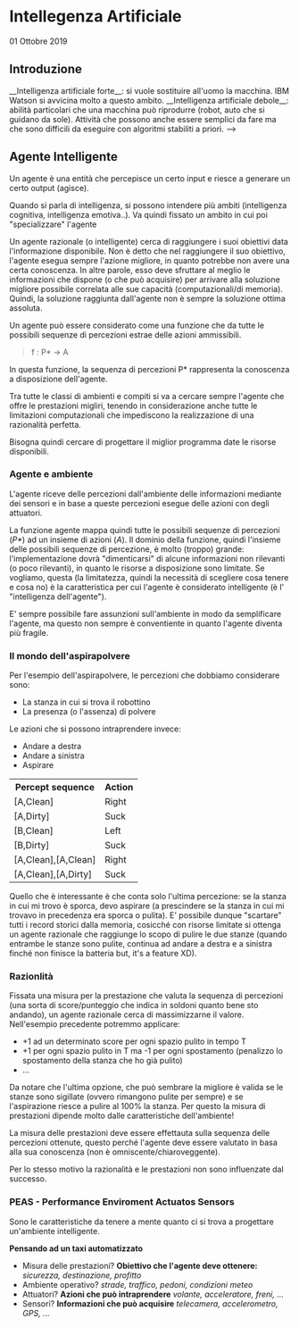 # Intellegenza Artificiale
01 Ottobre 2019
## Introduzione
<!-->
__Intelligenza artificiale forte__: si vuole sostituire all'uomo la macchina. IBM Watson si avvicina molto a questo ambito.

__Intelligenza artificiale debole__: abilità particolari che una macchina può riprodurre (robot, auto che si guidano da sole).
Attività che possono anche essere semplici da fare ma che sono difficili da eseguire con algoritmi stabiliti a priori.
-->
## Agente Intelligente

Un agente è una entità che percepisce un certo input e riesce a generare un certo output (agisce).

Quando si parla di intelligenza, si possono intendere più ambiti (intelligenza cognitiva, intelligenza emotiva..). Va quindi fissato un ambito in cui poi "specializzare" l'agente

Un agente razionale (o intelligente) cerca di raggiungere i suoi obiettivi data l'informazione disponibile. Non è detto che nel raggiungere il suo obiettivo, l'agente esegua sempre l'azione migliore, in quanto potrebbe non avere una certa conoscenza. In altre parole, esso deve sfruttare al meglio le informazioni che dispone (o che può acquisire) per arrivare alla soluzione migliore possibile correlata alle sue capacità (computazionali/di memoria). Quindi, la soluzione raggiunta dall'agente non è sempre la soluzione ottima assoluta.

Un agente può essere considerato come una funzione che da tutte le possibili sequenze di percezioni estrae delle azioni ammissibili.
> f \: P\* -> A

In questa funzione, la sequenza di percezioni P* rappresenta la conoscenza a disposizione dell'agente.

Tra tutte le classi di ambienti e compiti si va a cercare sempre l'agente che offre le prestazioni migliri, tenendo in considerazione anche tutte le limitazioni computazionali che impediscono la realizzazione di una razionalità perfetta.

Bisogna quindi cercare di progettare il miglior programma date le risorse disponibili.

### Agente e ambiente

L'agente riceve delle percezioni dall'ambiente delle informazioni mediante dei sensori e in base a queste percezioni esegue delle azioni con degli attuatori.

La funzione agente mappa quindi tutte le possibili sequenze di percezioni (_P*_) ad un insieme di azioni (_A_). Il dominio della funzione, quindi l'insieme delle possibili sequenze di percezione, è molto (troppo) grande: l'implementazione dovrà "dimenticarsi" di alcune informazioni non rilevanti (o poco rilevanti), in quanto le risorse a disposizione sono limitate. Se vogliamo, questa (la limitatezza, quindi la necessità di scegliere cosa tenere e cosa no) è la caratteristica per cui l'agente è considerato intelligente (è l' "intelligenza dell'agente").

E' sempre possibile fare assunzioni sull'ambiente in modo da semplificare l'agente, ma questo non sempre è conventiente in quanto l'agente diventa più fragile.

### Il mondo dell'aspirapolvere

Per l'esempio dell'aspirapolvere, le percezioni che dobbiamo considerare sono:
* La stanza in cui si trova il robottino
* La presenza (o l'assenza) di polvere

Le azioni che si possono intraprendere invece:
* Andare a destra
* Andare a sinistra
* Aspirare

<table>
<th>Percept sequence</th><th>Action</th>
<tr><td>[A,Clean]</td><td>Right</td></tr>
<tr><td>[A,Dirty]</td><td>Suck</td></tr>
<tr><td>[B,Clean]</td><td>Left</td></tr>
<tr><td>[B,Dirty]</td><td>Suck</td></tr>
<tr><td>[A,Clean],[A,Clean]</td><td>Right</td></tr>
<tr><td>[A,Clean],[A,Dirty]</td><td>Suck</td></tr>
</table>

Quello che è interessante è che conta solo l'ultima percezione: se la stanza in cui mi trovo è sporca, devo aspirare (a prescindere se la stanza in cui mi trovavo in precedenza era sporca o pulita). E' possibile dunque "scartare" tutti i record storici dalla memoria, cosicché con risorse limitate si ottenga un agente razionale che raggiunge lo scopo di pulire le due stanze (quando entrambe le stanze sono pulite, continua ad andare a destra e a sinistra finché non finisce la batteria but, it's a feature XD).

### Razionlità

Fissata una misura per la prestazione che valuta la sequenza di percezioni (una sorta di score/punteggio che indica in soldoni quanto bene sto andando), un agente razionale cerca di massimizzarne il valore. Nell'esempio precedente potremmo applicare: 
* +1 ad un determinato score per ogni spazio pulito in tempo T
* +1 per ogni spazio pulito in T ma -1 per ogni spostamento (penalizzo lo spostamento della stanza che ho già pulito)
* ...

Da notare che l'ultima opzione, che può sembrare la migliore è valida se le stanze sono sigillate (ovvero rimangono pulite per sempre) e se l'aspirazione riesce a pulire al 100% la stanza. Per questo la misura di prestazioni dipende molto dalle caratteristiche dell'ambiente!

La misura delle prestazioni deve essere effettauta sulla sequenza delle percezioni ottenute, questo perché l'agente deve essere valutato in basa alla sua conoscenza (non è omniscente/chiaroveggente).

Per lo stesso motivo la razionalità e le prestazioni non sono influenzate dal successo.

### PEAS - Performance Enviroment Actuatos Sensors

Sono le caratteristiche da tenere a mente quanto ci si trova a progettare un'ambiente intelligente.

__Pensando ad un taxi automatizzato__
* Misura delle prestazioni? **Obiettivo che l'agente deve ottenere:** _sicurezza, destinazione, profitto_
* Ambiente operativo? _strade, traffico, pedoni, condizioni meteo_
* Attuatori? **Azioni che può intraprendere** _volante, acceleratore, freni, ..._
* Sensori? **Informazioni che può acquisire** _telecamera, accelerometro, GPS, ..._












